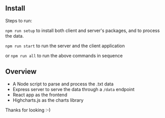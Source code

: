 ## Install

Steps to run:

`npm run setup` to install both client and server's packages, and to process the data.

`npm run start` to run the server and the client application

or `npm run all` to run the above commands in sequence

## Overview

- A Node script to parse and process the .txt data
- Express server to serve the data through a `/data` endpoint
- React app as the frontend
- Highcharts.js as the charts library

Thanks for looking :-)
